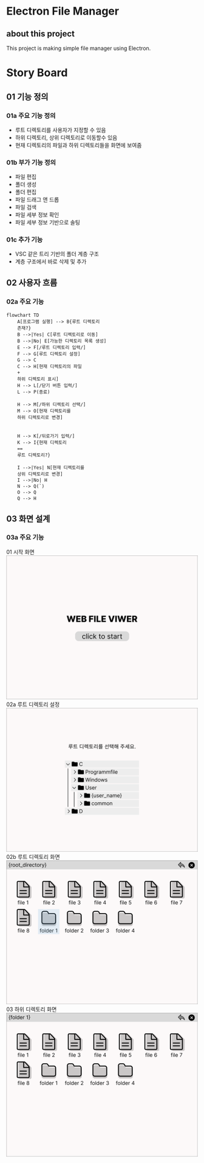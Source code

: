 # Electron File Manager

## about this project

This project is making simple file manager using Electron.

# Story Board
## 01 기능 정의

### 01a 주요 기능 정의
- 루트 디렉토리를 사용자가 지정할 수 있음
- 하위 디렉토리, 상위 디렉토리로 이동할수 있음
- 현재 디렉토리의 파일과 하위 디렉토리들을 화면에 보여줌

### 01b 부가 기능 정의 
- 파일 편집
- 폴더 생성
- 폴더 편집
- 파일 드래그 앤 드롭
- 파일 검색
- 파일 세부 정보 확인
- 파일 세부 정보 기반으로 솔팅

### 01c 추가 기능
- VSC 같은 트리 기반의 폴더 계층 구조
- 계층 구조에서 바로 삭제 및 추가 

## 02 사용자 흐름

### 02a 주요 기능

```mermaid
flowchart TD
    A[프로그램 실행] --> B{루트 디렉토리
    존재?}
    B -->|Yes| C[루트 디렉토리로 이동]
    B -->|No| E[가능한 디렉토리 목록 생성]
    E --> F[/루트 디렉토리 입력/]
    F --> G[루트 디렉토리 설정]
    G --> C
    C --> H[현재 디렉토리의 파일
    +
    하위 디렉토리 표시]
    H --> L[/닫기 버튼 입력/]
    L --> P(종료)

    H --> M[/하위 디렉토리 선택/]
    M --> O[현재 디렉토리를
    하위 디렉토리로 변경]


    H --> K[/뒤로가기 입력/]
    K --> I{현재 디렉토리
    ==
    루트 디렉토리?}

    I -->|Yes| N[현재 디렉토리를
    상위 디렉토리로 변경]
    I -->|No| H
    N --> Q(`)
    O --> Q
    Q --> H
```

## 03 화면 설계

### 03a 주요 기능

01 시작 화면
  ![시작화면](docs/photo/03%20_%2001%20시작%20화면.png)
02a 루트 디렉토리 설정
  ![루트 디렉토리 설정](docs/photo/03%20_%2002a%20루트%20디렉토리%20설정.png)
02b 루트 디렉토리 화면
  ![루트 디렉토리 화면](docs/photo/03%20_%2002b%20루트%20디렉토리%20화면.png)
03 하위 디렉토리 화면
  ![하위 디렉토리 화면](docs/photo/03%20_%2003%20하위%20디렉토리%20화면.png)

